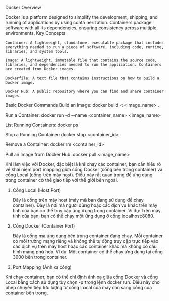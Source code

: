 Docker Overview

Docker is a platform designed to simplify the development, shipping, and running of applications by using containerization. Containers package software with all its dependencies, ensuring consistency across multiple environments.
Key Concepts

    Container: A lightweight, standalone, executable package that includes everything needed to run a piece of software, including code, runtime, libraries, and system tools.

    Image: A lightweight, immutable file that contains the source code, libraries, and dependencies needed to run the application. Containers are created from Docker images.

    Dockerfile: A text file that contains instructions on how to build a Docker image.

    Docker Hub: A public repository where you can find and share container images.
Basic Docker Commands
Build an Image: docker build -t <image_name> .

Run a Container: docker run -d --name <container_name> <image_name>

List Running Containers: docker ps

Stop a Running Container: docker stop <container_id>

Remove a Container: docker rm <container_id>

Pull an Image from Docker Hub: docker pull <image_name>

Khi làm việc với Docker, đặc biệt là khi chạy các container, bạn cần hiểu rõ về khái niệm port mapping giữa cổng Docker (cổng bên trong container) và cổng Local (cổng trên máy host). Điều này rất quan trọng để ứng dụng trong container có thể giao tiếp với thế giới bên ngoài.
1. Cổng Local (Host Port)

   Đây là cổng trên máy host (máy mà bạn đang sử dụng để chạy container). Đây là nơi mà người dùng hoặc các dịch vụ khác trên máy tính của bạn có thể truy cập ứng dụng trong container.
   Ví dụ: Trên máy tính của bạn, bạn có thể chạy một ứng dụng ở cổng localhost:8080.

2. Cổng Docker (Container Port)

   Đây là cổng mà ứng dụng bên trong container đang chạy. Mỗi container có môi trường mạng riêng và không thể tự động truy cập trực tiếp vào các dịch vụ trên máy host hoặc các container khác mà không có cấu hình mạng phù hợp.
   Ví dụ: Một container có thể chạy ứng dụng tại cổng 3000 bên trong container.

3. Port Mapping (Ánh xạ cổng)

Khi chạy container, bạn có thể chỉ định ánh xạ giữa cổng Docker và cổng Local bằng cách sử dụng tùy chọn -p trong lệnh docker run. Điều này cho phép chuyển tiếp lưu lượng từ cổng Local của máy chủ sang cổng của container bên trong.

